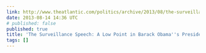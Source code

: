 ```yaml
---
link: http://www.theatlantic.com/politics/archive/2013/08/the-surveillance-speech-a-low-point-in-barack-obamas-presidency/278565/
date: 2013-08-14 14:36 UTC
# published: false
published: true
title: 'The Surveillance Speech: A Low Point in Barack Obama''s Presidency'
tags: []
---
```



